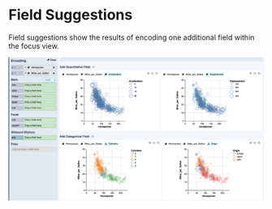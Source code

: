 # Field Suggestions

 Field suggestions show the results of encoding one additional field within the focus view.

![Field Suggestions](../../.gitbook/assets/fieldsuggestions.png)

